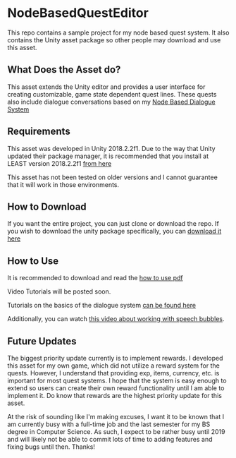 # NodeBasedQuestEditor

This repo contains a sample project for my node based quest system. It also contains the Unity asset package so other people may download and use this asset.

## What Does the Asset do?

This asset extends the Unity editor and provides a user interface for creating customizable, game state dependent quest lines. These quests also include dialogue conversations based on my [Node Based Dialogue System](https://github.com/mphilipp622/NodeBasedDialogueSystem)

## Requirements

This asset was developed in Unity 2018.2.2f1. Due to the way that Unity updated their package manager, it is recommended that you install at LEAST version 2018.2.2f1 [from here](https://unity3d.com/get-unity/download?thank-you=update&download_nid=57864&os=Win)

This asset has not been tested on older versions and I cannot guarantee that it will work in those environments.

## How to Download

If you want the entire project, you can just clone or download the repo. If you wish to download the unity package specifically, you can [download it here](https://github.com/mphilipp622/NodeBasedQuestEditor/blob/master/NodeBasedQuestSystem.unitypackage)

## How to Use

It is recommended to download and read the [how to use pdf](https://github.com/mphilipp622/NodeBasedQuestEditor/blob/master/Assets/Node_Editor/HowToUseQuestEditor.pdf)

Video Tutorials will be posted soon.

Tutorials on the basics of the dialogue system [can be found here](https://www.youtube.com/watch?v=lCHmfbOH5iI&feature=youtu.be)

Additionally, you can watch [this video about working with speech bubbles](https://www.youtube.com/watch?v=U3Y4K0q5zoY&feature=youtu.be).

## Future Updates

The biggest priority update currently is to implement rewards. I developed this asset for my own game, which did not utilize a reward system for the quests. However, I understand that providing exp, items, currency, etc. is important for most quest systems. I hope that the system is easy enough to extend so users can create their own reward functionality until I am able to implement it. Do know that rewards are the highest priority update for this asset.

At the risk of sounding like I'm making excuses, I want it to be known that I am currently busy with a full-time job and the last semester for my BS degree in Computer Science. As such, I expect to be rather busy until 2019 and will likely not be able to commit lots of time to adding features and fixing bugs until then. Thanks!